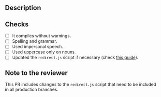 <!--
This template reflects sections that must be included in new Pull requests.
Contributions from the community are really appreciated. If this is the case, please add the
"contribution" to properly track the Pull Request.

Please fill the table below. Feel free to extend it at your convenience.
-->
<!--
## Community contributions advice

We love our community contributions. First, we work with the numbered branches. The `master` branch is only updated when a new Wazuh release is done. We recommend making PRs from the actual branch. For instance, if Wazuh 3.11.4 is the latest release, the branch to be used is 3.11.

Anyway, if you contribute from the master branch, we will `cherry-pick` your commits to the numerated branch for you. 

Thanks!
-->

## Description

<!--
Add a clear description of how the problem has been solved. 
If your PR closes an issue, please use the "closes" keyword indicating the issue. 
-->

## Checks
- [ ] It compiles without warnings.
- [ ] Spelling and grammar. 
- [ ] Used impersonal speech. 
- [ ] Used uppercase only on nouns. 
- [ ] Updated the `redirect.js` script if necessary (check [this guide](../master/NEW_RELEASE.md)).

<!--
Leave the following note if you made any changes to the redirect.js script. Remove it otherwise.
-->

## Note to the reviewer

This PR includes changes to the `redirect.js` script that need to be included in all production branches.
